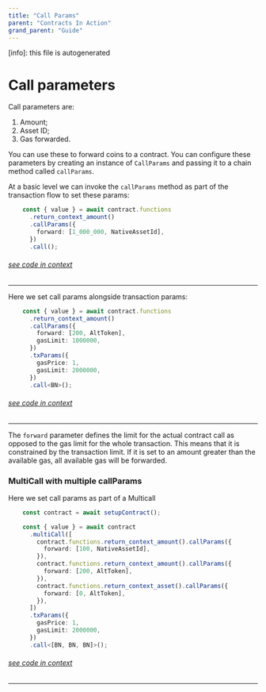 ```yaml
---
title: "Call Params"
parent: "Contracts In Action"
grand_parent: "Guide"
---
```


[info]: this file is autogenerated
# Call parameters

Call parameters are:

1. Amount;
2. Asset ID;
3. Gas forwarded.

You can use these to forward coins to a contract. You can configure these parameters by creating an instance of `CallParams` and passing it to a chain method called `callParams`.

At a basic level we can invoke the `callParams` method as part of the transaction flow to set these params:

```typescript
    const { value } = await contract.functions
      .return_context_amount()
      .callParams({
        forward: [1_000_000, NativeAssetId],
      })
      .call();
```
###### [see code in context](https://github.com/FuelLabs/fuels-ts/blob/master/packages/fuel-gauge/src/call-test-contract.test.ts#L176-L183)

---


Here we set call params alongside transaction params:

```typescript
    const { value } = await contract.functions
      .return_context_amount()
      .callParams({
        forward: [200, AltToken],
        gasLimit: 1000000,
      })
      .txParams({
        gasPrice: 1,
        gasLimit: 2000000,
      })
      .call<BN>();
```
###### [see code in context](https://github.com/FuelLabs/fuels-ts/blob/master/packages/fuel-gauge/src/contract.test.ts#L261-L273)

---


The `forward` parameter defines the limit for the actual contract call as opposed to the gas limit for the whole transaction. This means that it is constrained by the transaction limit. If it is set to an amount greater than the available gas, all available gas will be forwarded.

### MultiCall with multiple callParams

Here we set call params as part of a Multicall

```typescript
    const contract = await setupContract();

    const { value } = await contract
      .multiCall([
        contract.functions.return_context_amount().callParams({
          forward: [100, NativeAssetId],
        }),
        contract.functions.return_context_amount().callParams({
          forward: [200, AltToken],
        }),
        contract.functions.return_context_asset().callParams({
          forward: [0, AltToken],
        }),
      ])
      .txParams({
        gasPrice: 1,
        gasLimit: 2000000,
      })
      .call<[BN, BN, BN]>();
```
###### [see code in context](https://github.com/FuelLabs/fuels-ts/blob/master/packages/fuel-gauge/src/contract.test.ts#L278-L298)

---

